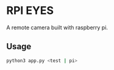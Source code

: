 RPI EYES
===

A remote camera built with raspberry pi.

## Usage

```bash
python3 app.py <test | pi>
```
